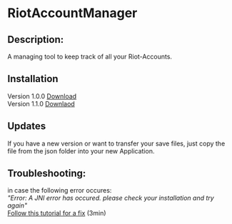 # RiotAccountManager

## Description:

A managing tool to keep track of all your Riot-Accounts.

## Installation

Version 1.0.0
[Download](https://github.com/Pantastix/RiotAccountManager/releases/download/v1.0.0/RiotAccountManager.rar)<br>
Version 1.1.0
[Downlaod](https://github.com/Pantastix/RiotAccountManager/releases/download/v.1.1.0/RiotAccountManager.rar)

## Updates

If you have a new version or want to transfer your save files, just copy the file from the json folder into your new Application.

## Troubleshooting:

in case the following error occures:<br>
<em>"Error: A JNI error has occured. please check your installation and try again"</em><br>
[Follow this tutorial for a fix](https://www.youtube.com/watch?v=cRgLuNWCq6c)
(3min)
